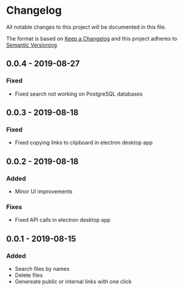 # Changelog
All notable changes to this project will be documented in this file.

The format is based on [Keep a Changelog](http://keepachangelog.com/en/1.0.0/)
and this project adheres to [Semantic Versioning](http://semver.org/spec/v2.0.0.html).

## 0.0.4 - 2019-08-27
### Fixed
- Fixed search not working on PostgreSQL databases

## 0.0.3 - 2019-08-18
### Fixed
- Fixed copying links to clipboard in electron desktop app

## 0.0.2 - 2019-08-18
### Added
- Minor UI improvements
### Fixes
- Fixed API calls in electron desktop app

## 0.0.1 - 2019-08-15
### Added
- Search files by names
- Delete files
- Genereate public or internal links with one click
